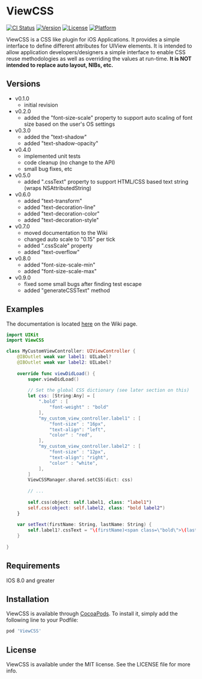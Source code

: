 # ViewCSS

[![CI Status](http://img.shields.io/travis/ericchapman/ViewCSS.svg?style=flat)](https://travis-ci.org/ericchapman/ViewCSS)
[![Version](https://img.shields.io/cocoapods/v/ViewCSS.svg?style=flat)](http://cocoapods.org/pods/ViewCSS)
[![License](https://img.shields.io/cocoapods/l/ViewCSS.svg?style=flat)](http://cocoapods.org/pods/ViewCSS)
[![Platform](https://img.shields.io/cocoapods/p/ViewCSS.svg?style=flat)](http://cocoapods.org/pods/ViewCSS)

ViewCSS is a CSS like plugin for iOS Applications.  It provides a simple
interface to define different attributes for UIView elements.  It is intended
to allow application developers/designers a simple interface to enable CSS
reuse methodologies as well as overriding the values at run-time.  **It is NOT
intended to replace auto layout, NIBs, etc.**

## Versions

  - v0.1.0 
    - initial revision
  - v0.2.0
    - added the "font-size-scale" property to support auto scaling of font size
      based on the user's OS settings
  - v0.3.0
    - added the "text-shadow"
    - added "text-shadow-opacity"
  - v0.4.0
    - implemented unit tests
    - code cleanup (no change to the API)
    - small bug fixes, etc
  - v0.5.0
    - added ".cssText" property to support HTML/CSS based text string (wraps NSAttributedString)
  - v0.6.0
    - added "text-transform"
    - added "text-decoration-line"
    - added "text-decoration-color"
    - added "text-decoration-style"
  - v0.7.0
    - moved documentation to the Wiki
    - changed auto scale to "0.15" per tick
    - added ".cssScale" property
    - added "text-overflow"
  - v0.8.0
    - added "font-size-scale-min"
    - added "font-size-scale-max"
  - v0.9.0
    - fixed some small bugs after finding test escape
    - added "generateCSSText" method

## Examples

The documentation is located [here](https://github.com/ericchapman/ViewCSS/wiki) on
the Wiki page.

```swift
import UIKit
import ViewCSS

class MyCustomViewController: UIViewController {
    @IBOutlet weak var label1: UILabel?
    @IBOutlet weak var label2: UILabel?
    
    override func viewDidLoad() {
        super.viewDidLoad()
        
        // Set the global CSS dictionary (see later section on this)
        let css: [String:Any] = [
            ".bold" : [
                "font-weight" : "bold"
            ],
            "my_custom_view_controller.label1" : [
                "font-size" : "16px",
                "text-align": "left",
                "color" : "red",
            ],
            "my_custom_view_controller.label2" : [
                "font-size" : "12px",
                "text-align": "right",
                "color" : "white",
            ],
        ]
        ViewCSSManager.shared.setCSS(dict: css)
        
        // ...
        
        self.css(object: self.label1, class: "label1")
        self.css(object: self.label2, class: "bold label2")
    }
    
    var setText(firstName: String, lastName: String) {
        self.label1?.cssText = "\(firstName)<span class=\"bold\">\(lastName)</span>"
    }
    
}
```

## Requirements
IOS 8.0 and greater

## Installation

ViewCSS is available through [CocoaPods](http://cocoapods.org). To install
it, simply add the following line to your Podfile:

```ruby
pod 'ViewCSS'
```

## License

ViewCSS is available under the MIT license. See the LICENSE file for more info.
